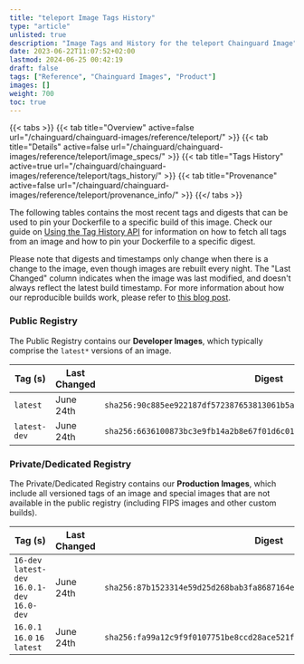 ```yaml
---
title: "teleport Image Tags History"
type: "article"
unlisted: true
description: "Image Tags and History for the teleport Chainguard Image"
date: 2023-06-22T11:07:52+02:00
lastmod: 2024-06-25 00:42:19
draft: false
tags: ["Reference", "Chainguard Images", "Product"]
images: []
weight: 700
toc: true
---
```


{{< tabs >}}
{{< tab title="Overview" active=false url="/chainguard/chainguard-images/reference/teleport/" >}}
{{< tab title="Details" active=false url="/chainguard/chainguard-images/reference/teleport/image_specs/" >}}
{{< tab title="Tags History" active=true url="/chainguard/chainguard-images/reference/teleport/tags_history/" >}}
{{< tab title="Provenance" active=false url="/chainguard/chainguard-images/reference/teleport/provenance_info/" >}}
{{</ tabs >}}

The following tables contains the most recent tags and digests that can be used to pin your Dockerfile to a specific build of this image. Check our guide on [Using the Tag History API](/chainguard/chainguard-images/using-the-tag-history-api/) for information on how to fetch all tags from an image and how to pin your Dockerfile to a specific digest.

Please note that digests and timestamps only change when there is a change to the image, even though images are rebuilt every night. The "Last Changed" column indicates when the image was last modified, and doesn't always reflect the latest build timestamp. For more information about how our reproducible builds work, please refer to [this blog post](https://www.chainguard.dev/unchained/reproducing-chainguards-reproducible-image-builds).

### Public Registry
The Public Registry contains our **Developer Images**, which typically comprise the `latest*` versions of an image.

| Tag (s)       | Last Changed | Digest                                                                    |
|---------------|--------------|---------------------------------------------------------------------------|
|  `latest`     | June 24th    | `sha256:90c885ee922187df572387653813061b5ad6a94cf80877081196244c8b66b9b7` |
|  `latest-dev` | June 24th    | `sha256:6636100873bc3e9fb14a2b8e67f01d6c01096cff1b5122785a04961dbe9761d1` |


### Private/Dedicated Registry
The Private/Dedicated Registry contains our **Production Images**, which include all versioned tags of an image and special images that are not available in the public registry (including FIPS images and other custom builds).

| Tag (s)                                        | Last Changed | Digest                                                                    |
|------------------------------------------------|--------------|---------------------------------------------------------------------------|
|  `16-dev` `latest-dev` `16.0.1-dev` `16.0-dev` | June 24th    | `sha256:87b1523314e59d25d268bab3fa8687164efddbbfe163e5d2c21ee378f567106c` |
|  `16.0.1` `16.0` `16` `latest`                 | June 24th    | `sha256:fa99a12c9f9f0107751be8ccd28ace521f196123570b140ff5b052c2f8fc5ed9` |

